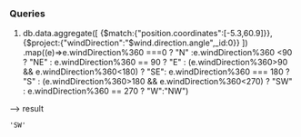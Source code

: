 ### Queries

1. db.data.aggregate([
  {$match:{"position.coordinates":[-5.3,60.9]}},
  {$project:{"windDirection":"$wind.direction.angle",_id:0}}
  ])
  .map((e)=>e.windDirection%360 ===0 ? "N" :e.windDirection%360 <90 ? "NE" : e.windDirection%360 == 90 ? "E" : (e.windDirection%360>90 && e.windDirection%360<180) ? "SE": e.windDirection%360 === 180 ? "S" : (e.windDirection%360>180 && e.windDirection%360<270) ? "SW" : e.windDirection%360 == 270 ? "W":"NW")



--> result

```
'SW'

```